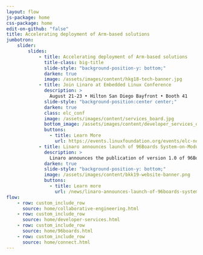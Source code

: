 ```yaml
---
layout: flow
js-package: home
css-package: home
edit-on-github: "false"
title: Accelerating deployment of Arm-based solutions
jumbotron:
    slider:
        slides:
            - title: Accelerating deployment of Arm-based solutions
              title-class: big-title
              slide-style: "background-position-y: bottom;"
              darken: true
              image: /assets/images/content/hkg18-tech-banner.jpg
            - title: Join Linaro at Embedded Linux Conference
              description: >
                August 21-23 • Hilton San Diego Bayfront • Booth 41
              slide-style: "background-position:center center;"
              darken: true
              class: elc_conf
              image: /assets/images/content/services_board.jpg
              bottom_image: /assets/images/content/developer_services_diamonds.svg
              buttons:
                - title: Learn More
                  url: https://events.linuxfoundation.org/events/elc-north-america-2019/
            - title: Linaro announces launch of 96Boards System-on-Module (SOM) Specification
              description: >
                Linaro announces the publication of version 1.0 of 96Boards System-on-Module (SOM) specifications.
              darken: true
              slide-style: "background-position-y: bottom;"
              image: /assets/images/content/bkk19-website-banner.png
              buttons:
                - title: Learn more
                  url: /news/linaro-announces-launch-of-96boards-system-on-module-som-specification/
flow:
    - row: custom_include_row
      source: home/collaborative-engineering.html
    - row: custom_include_row
      source: home/developer-services.html
    - row: custom_include_row
      source: home/96boards.html
    - row: custom_include_row
      source: home/connect.html
---
```

